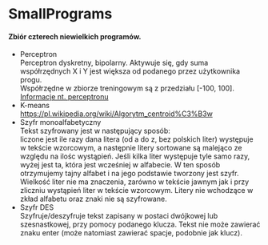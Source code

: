 # SmallPrograms
<h4>
    Zbiór czterech niewielkich programów.
</h4>
<ul>
    <li>
        Perceptron
        <div class="alert alert-info">
            Perceptron dyskretny, bipolarny. Aktywuje się, gdy suma współrzędnych X i Y jest większa od podanego przez użytkownika progu.<br />
            Współrzędne w zbiorze treningowym są z przedziału [-100, 100].
            <br />
            <a href="http://users.pja.edu.pl/~msyd/wyk-nai/perceptron3-pl.pdf">Informacje nt. perceptronu</a>
        </div>
    </li>
    <li>
        K-means
        <div class="alert alert-info">
            <a href="https://pl.wikipedia.org/wiki/Algorytm_centroid%C3%B3w">https://pl.wikipedia.org/wiki/Algorytm_centroid%C3%B3w</a>
        </div>
    </li>
    <li>
        Szyfr monoalfabetyczny
        <div class="alert alert-info">
            Tekst szyfrowany jest w następujący sposób:<br>
            liczone jest ile razy dana litera (od a do z, bez polskich liter) występuje w tekście wzorcowym,
            a następnie litery sortowane są malejąco ze względu na ilośc wystąpień. Jeśli kilka liter występuje tyle samo razy,
            wyżej jest ta, która jest wcześniej w alfabecie. W ten sposób otrzymujemy tajny alfabet
            i na jego podstawie tworzony jest szyfr. Wielkość liter nie ma znaczenia, zarówno w tekście jawnym
            jak i przy zliczniu wystąpień liter w tekście wzorcowym. Litery nie wchodzące w zkład alfabetu
            oraz znaki nie są szyfrowane.
        </div>
    </li>
    <li>
        Szyfr DES
        <div class="alert alert-info">
            Szyfruje/deszyfruje tekst zapisany w postaci dwójkowej lub szesnastkowej, przy pomocy podanego klucza.
            Tekst nie może zawierać znaku enter (może natomiast zawierać spacje, podobnie jak klucz).
        </div>
    </li>
</ul>
